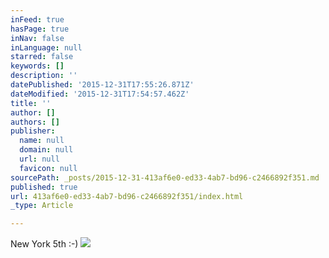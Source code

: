 ```yaml
---
inFeed: true
hasPage: true
inNav: false
inLanguage: null
starred: false
keywords: []
description: ''
datePublished: '2015-12-31T17:55:26.871Z'
dateModified: '2015-12-31T17:54:57.462Z'
title: ''
author: []
authors: []
publisher:
  name: null
  domain: null
  url: null
  favicon: null
sourcePath: _posts/2015-12-31-413af6e0-ed33-4ab7-bd96-c2466892f351.md
published: true
url: 413af6e0-ed33-4ab7-bd96-c2466892f351/index.html
_type: Article

---
```

New York 5th :-)
![](https://the-grid-user-content.s3-us-west-2.amazonaws.com/970295a7-3d80-443f-804e-397956f3a318.jpg)